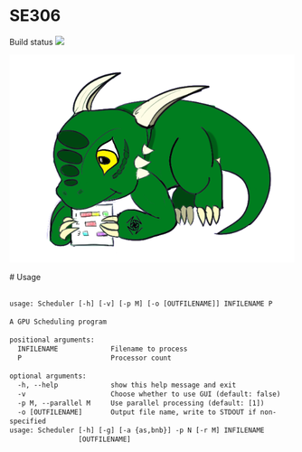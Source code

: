 # SE306
Build status ![](https://circleci.com/gh/qhua948/SE306.png?circle-token=3c376333dfa42e6f783718d8741ade5adb351b21)

<p align="center"> <img src = assets/3.png/></p>
# Usage

```

usage: Scheduler [-h] [-v] [-p M] [-o [OUTFILENAME]] INFILENAME P

A GPU Scheduling program

positional arguments:
  INFILENAME             Filename to process
  P                      Processor count

optional arguments:
  -h, --help             show this help message and exit
  -v                     Choose whether to use GUI (default: false)
  -p M, --parallel M     Use parallel processing (default: [1])
  -o [OUTFILENAME]       Output file name, write to STDOUT if non-specified
usage: Scheduler [-h] [-g] [-a {as,bnb}] -p N [-r M] INFILENAME
                 [OUTFILENAME]

```
